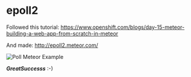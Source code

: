 epoll2
======

Followed this tutorial: https://www.openshift.com/blogs/day-15-meteor-building-a-web-app-from-scratch-in-meteor

And made: http://epoll2.meteor.com/

![Poll Meteor Example](http://i.imgur.com/IVRa1Pi.png "Poll Meteor Example")

***GreatSuccesss*** :-)


